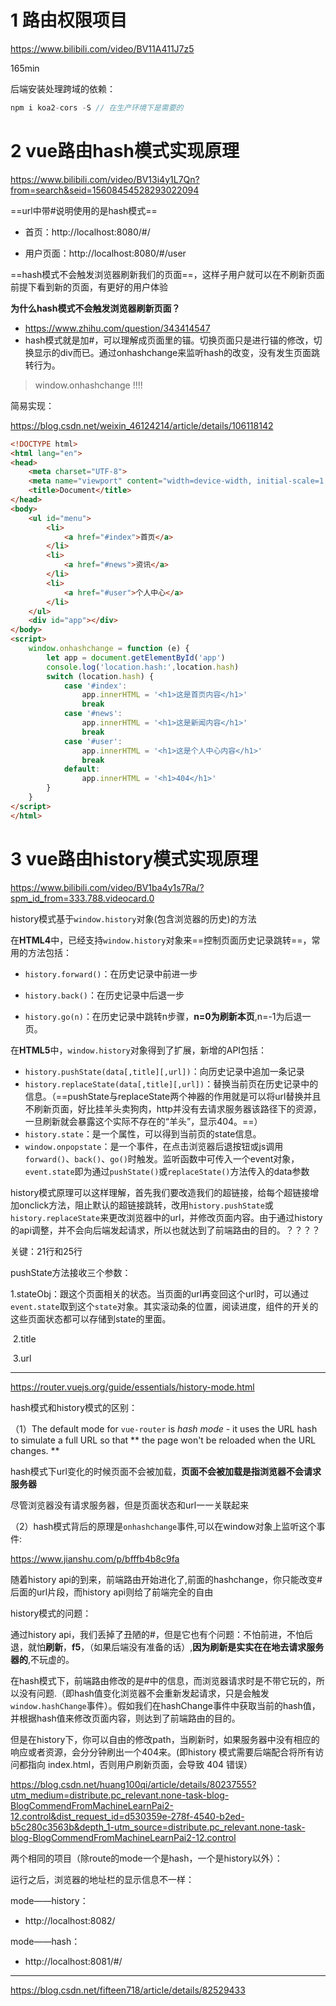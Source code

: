 # 1 路由权限项目

https://www.bilibili.com/video/BV11A411J7z5

165min

后端安装处理跨域的依赖：

```javascript
npm i koa2-cors -S // 在生产环境下是需要的 
```

# 2 vue路由hash模式实现原理

https://www.bilibili.com/video/BV13i4y1L7Qn?from=search&seid=15608454528293022094

==url中带#说明使用的是hash模式==

* 首页：http://localhost:8080/#/

* 用户页面：http://localhost:8080/#/user

==hash模式不会触发浏览器刷新我们的页面==，这样子用户就可以在不刷新页面前提下看到新的页面，有更好的用户体验

**为什么hash模式不会触发浏览器刷新页面？**

* https://www.zhihu.com/question/343414547
* hash模式就是加#，可以理解成页面里的锚。切换页面只是进行锚的修改，切换显示的div而已。通过onhashchange来监听hash的改变，没有发生页面跳转行为。

> window.onhashchange  !!!!

简易实现：

https://blog.csdn.net/weixin_46124214/article/details/106118142

```html
<!DOCTYPE html>
<html lang="en">
<head>
    <meta charset="UTF-8">
    <meta name="viewport" content="width=device-width, initial-scale=1.0">
    <title>Document</title>
</head>
<body>
    <ul id="menu">
        <li>
            <a href="#index">首页</a>
        </li>
        <li>
            <a href="#news">资讯</a>
        </li>
        <li>
            <a href="#user">个人中心</a>
        </li>
    </ul>
    <div id="app"></div>
</body>
<script>
    window.onhashchange = function (e) {
        let app = document.getElementById('app')
        console.log('location.hash:',location.hash)
        switch (location.hash) {
            case '#index':
                app.innerHTML = '<h1>这是首页内容</h1>'
                break
            case '#news':
                app.innerHTML = '<h1>这是新闻内容</h1>'
                break
            case '#user':
                app.innerHTML = '<h1>这是个人中心内容</h1>'
                break
            default:
                app.innerHTML = '<h1>404</h1>'
        }
    }
</script>
</html>
```

# 3 vue路由history模式实现原理

https://www.bilibili.com/video/BV1ba4y1s7Ra/?spm_id_from=333.788.videocard.0

history模式基于`window.history`对象(包含浏览器的历史)的方法

在**HTML4**中，已经支持`window.history`对象来==控制页面历史记录跳转==，常用的方法包括：

- `history.forward()`：在历史记录中前进一步

- `history.back()`：在历史记录中后退一步

- `history.go(n)`：在历史记录中跳转n步骤，**n=0为刷新本页**,n=-1为后退一页。

在**HTML5**中，`window.history`对象得到了扩展，新增的API包括：

- `history.pushState(data[,title][,url])`：向历史记录中追加一条记录
- `history.replaceState(data[,title][,url])`：替换当前页在历史记录中的信息。（==pushState与replaceState两个神器的作用就是可以将url替换并且不刷新页面，好比挂羊头卖狗肉，http并没有去请求服务器该路径下的资源，一旦刷新就会暴露这个实际不存在的“羊头”，显示404。==）
- `history.state`：是一个属性，可以得到当前页的state信息。
- `window.onpopstate`：是一个事件，在点击浏览器后退按钮或js调用`forward()`、`back()`、`go()`时触发。监听函数中可传入一个event对象，`event.state`即为通过`pushState()`或`replaceState()`方法传入的data参数

history模式原理可以这样理解，首先我们要改造我们的超链接，给每个超链接增加onclick方法，阻止默认的超链接跳转，改用`history.pushState`或`history.replaceState`来更改浏览器中的url，并修改页面内容。由于通过history的api调整，并不会向后端发起请求，所以也就达到了前端路由的目的。？？？？

关键：21行和25行

pushState方法接收三个参数：

​	1.stateObj：跟这个页面相关的状态。当页面的url再变回这个url时，可以通过`event.state`取到这个`state`对象。其实滚动条的位置，阅读进度，组件的开关的这些页面状态都可以存储到state的里面。

​	2.title

​	3.url

---

https://router.vuejs.org/guide/essentials/history-mode.html

hash模式和history模式的区别：

（1）The default mode for `vue-router` is *hash mode* - it uses the URL hash to simulate a full URL so that  **  the page won't be reloaded when the URL changes. **

hash模式下url变化的时候页面不会被加载，**页面不会被加载是指浏览器不会请求服务器**

尽管浏览器没有请求服务器，但是页面状态和url一一关联起来

（2）hash模式背后的原理是`onhashchange`事件,可以在window对象上监听这个事件:

https://www.jianshu.com/p/bfffb4b8c9fa

随着history api的到来，前端路由开始进化了,前面的hashchange，你只能改变#后面的url片段，而history api则给了前端完全的自由

history模式的问题：

通过history api，我们丢掉了丑陋的#，但是它也有个问题：不怕前进，不怕后退，就怕**刷新**，**f5**，（如果后端没有准备的话）,**因为刷新是实实在在地去请求服务器的**,不玩虚的。 

在hash模式下，前端路由修改的是#中的信息，而浏览器请求时是不带它玩的，所以没有问题.（即hash值变化浏览器不会重新发起请求，只是会触发`window.hashChange`事件）。假如我们在hashChange事件中获取当前的hash值，并根据hash值来修改页面内容，则达到了前端路由的目的。

但是在history下，你可以自由的修改path，当刷新时，如果服务器中没有相应的响应或者资源，会分分钟刷出一个404来。(即history 模式需要后端配合将所有访问都指向 index.html，否则用户刷新页面，会导致 404 错误）

https://blog.csdn.net/huang100qi/article/details/80237555?utm_medium=distribute.pc_relevant.none-task-blog-BlogCommendFromMachineLearnPai2-12.control&dist_request_id=d530359e-278f-4540-b2ed-b5c280c3563b&depth_1-utm_source=distribute.pc_relevant.none-task-blog-BlogCommendFromMachineLearnPai2-12.control

两个相同的项目（除route的mode一个是hash，一个是history以外）：

运行之后，浏览器的地址栏的显示信息不一样：

mode——history：

- http://localhost:8082/ 

mode——hash：

- http://localhost:8081/#/



----

https://blog.csdn.net/fifteen718/article/details/82529433



































